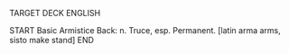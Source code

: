 TARGET DECK
ENGLISH

START
Basic
Armistice
Back: n. Truce, esp. Permanent. [latin arma arms, sisto make stand]
END

